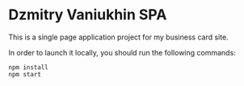 # Dzmitry Vaniukhin SPA

This is a single page application project for my business card site.

In order to launch it locally, you should run the following commands:

    npm install
    npm start

